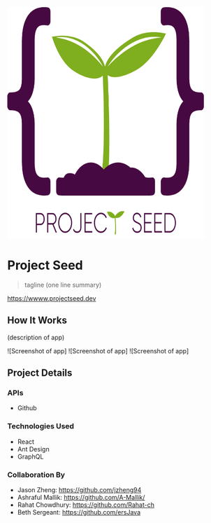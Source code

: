 <img src="https://github.com/Rahat-ch/project_seed/blob/master/client/src/assets/images/psLogo.png" width="450" height="530" alt="project seed logo">

# Project Seed
> tagline
(one line summary) 

https://wwww.projectseed.dev

## How It Works
(description of app)

![Screenshot of app]
![Screenshot of app]
![Screenshot of app]

## Project Details

### APIs
* Github 

### Technologies Used
* React
* Ant Design
* GraphQL

### Collaboration By

* Jason Zheng: https://github.com/jzheng94 
* Ashraful Mallik: https://github.com/A-Mallik/ 
* Rahat Chowdhury: https://github.com/Rahat-ch
* Beth Sergeant: https://github.com/ersJava
